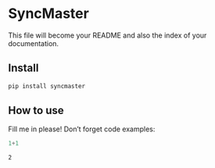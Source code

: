 SyncMaster
================

<!-- WARNING: THIS FILE WAS AUTOGENERATED! DO NOT EDIT! -->

This file will become your README and also the index of your
documentation.

## Install

``` sh
pip install syncmaster
```

## How to use

Fill me in please! Don’t forget code examples:

``` python
1+1
```

    2

